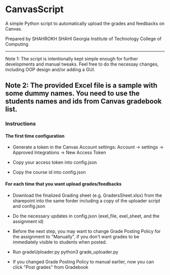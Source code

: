 # CanvasScript
A simple Python script to automatically upload the grades and feedbacks on Canvas.

Prepared by SHAHROKH SHAHI
Georgia Institute of Technology
College of Computing

----

Note 1: The script is intentionally kept simple enough for further developments and manual tweaks. Feel free to do the necessay changes, including OOP design and/or adding a GUI.

Note 2: The provided Excel file is a sample with some dummy names. You need to use the students names and ids from Canvas gradebook list.
----
### Instructions

#### The first time configuration

- Generate a token in the Canvas Account settings:
	Account -> settings -> Approved Integrations -> New Access Token

- Copy your access token into config.json

- Copy the course id into config.json 


#### For each time that you want upload grades/feedbacks

- Download the finalized Grading sheet (e.g. GradersSheet.xlsx) from the sharepoint into the same forder including a copy of the uploader script and config.json

- Do the necessary updates in config.json (exel_file, exel_sheet, and the assignment id)

- Before the next step, you may want to change Grade Posting Policy for the assignment to "Manually", if you don't want grades to be immediately visible to students when posted.

- Run gradeUploader.py
    python3 grade_uploader.py

- If you changed Grade Posting Policy to manual earlier, now you can click "Post grades" from Gradebook